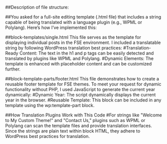 ##Description of file structure:

##You asked for a full-site editing template (.html file) that includes a string capable of being translated with a language plugin (e.g., WPML or Polylang). Here’s how I’ve implemented this:

##block-templates/single.html
This file serves as the template for displaying individual posts in the FSE environment. I included a translatable string by following WordPress translation best practices:
#Translation-Ready Content: The text in the h1 and p tags can be easily detected and translated by plugins like WPML and Polylang.
#Dynamic Elements: The template is enhanced with placeholder content and can be customized further.

##block-template-parts/footer.html
This file demonstrates how to create a reusable footer template for FSE themes. To meet your request for dynamic functionality without PHP, I used JavaScript to generate the current year dynamically:
#Dynamic Year: The script dynamically displays the current year in the browser.
#Reusable Template: This block can be included in any template using the wp:template-part block.

##How Translation Plugins Work with This Code
#For strings like "Welcome to My Custom Theme!" and "Contact Us," plugins such as WPML or Polylang can scan the template files and provide translation interfaces. Since the strings are plain text within block HTML, they adhere to WordPress best practices for translation.
